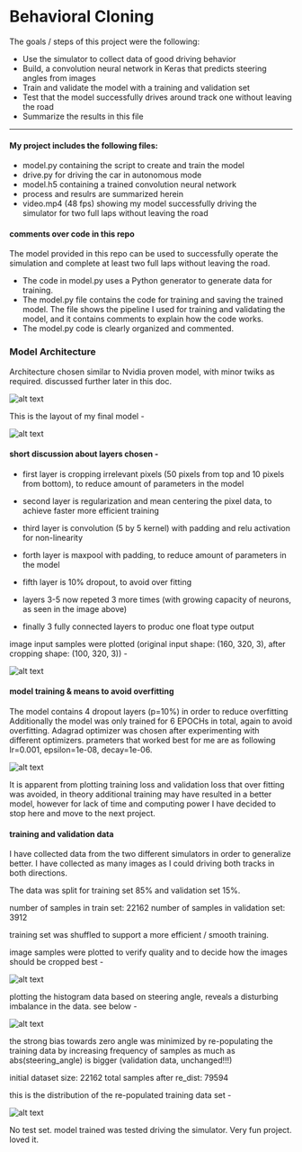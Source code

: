 # **Behavioral Cloning**

The goals / steps of this project were the following:
* Use the simulator to collect data of good driving behavior
* Build, a convolution neural network in Keras that predicts steering angles from images
* Train and validate the model with a training and validation set
* Test that the model successfully drives around track one without leaving the road
* Summarize the results in this file


[//]: # (Image References)

[image1]: ./figures/cropped_images.png "Visualizing cropped images"
[image2]: ./figures/original_and_cropped.png "Visualizing original and cropped images"
[image3]: ./figures/model_architecture.png "Model"
[image4]: ./figures/angles_histogram_original_dataset.png "original dataset histogram"
[image5]: ./figures/angles_histogram_after_repopulating_dataset.png "re-populated dataset histogram"
[image6]: ./figures/plot_loss_and_val.png "plot loss and val"
[image7]: ./figures/Nvidia_model.png "Nvidia model"



---

#### My project includes the following files:
* model.py containing the script to create and train the model
* drive.py for driving the car in autonomous mode
* model.h5 containing a trained convolution neural network 
* process and resulrs are summarized herein
* video.mp4 (48 fps) showing my model successfully driving the simulator for two full laps without leaving the road

#### comments over code in this repo
The model provided in this repo can be used to successfully operate the simulation and complete at least two full laps without leaving the road.

* The code in model.py uses a Python generator to generate data for training. 
* The model.py file contains the code for training and saving the trained model. The file shows the pipeline I used for training and validating the model, and it contains comments to explain how the code works.
* The model.py code is clearly organized and commented.

### Model Architecture
Architecture chosen similar to Nvidia proven model, with minor twiks as required. discussed further later in this doc.

![alt text][image7]

This is the layout of my final model -

![alt text][image3]

#### short discussion about layers chosen -
* first layer is cropping irrelevant pixels (50 pixels from top and 10 pixels from bottom), to reduce amount of parameters in the model
* second layer is regularization and mean centering the pixel data, to achieve faster more efficient training
* third layer is convolution (5 by 5 kernel) with padding and relu activation for non-linearity
* forth layer is maxpool with padding, to reduce amount of parameters in the model
* fifth layer is 10% dropout, to avoid over fitting

* layers 3-5 now repeted 3 more times (with growing capacity of neurons, as seen in the image above)

* finally 3 fully connected layers to produc one float type output

image input samples were plotted (original input shape: (160, 320, 3), after cropping shape: (100, 320, 3)) -

![alt text][image1]

#### model training & means to avoid overfitting

The model contains 4 dropout layers (p=10%) in order to reduce overfitting
Additionally the model was only trained for 6 EPOCHs in total, again to avoid overfitting.
Adagrad optimizer was chosen after experimenting with different optimizers. 
prameters that worked best for me are as following lr=0.001, epsilon=1e-08, decay=1e-06.

![alt text][image6]

It is apparent from plotting training loss and validation loss that over fitting was avoided, in theory additional training may have resulted in a better model, however for lack of time and computing power I have decided to stop here and move to the next project.

#### training and validation data

I have collected data from the two different simulators in order to generalize better. I have collected as many images as I could driving both tracks in both directions.

The data was split for training set 85% and validation set 15%.

number of samples in train set: 22162
number of samples in validation set: 3912

training set was shuffled to support a more efficient / smooth training.

image samples were plotted to verify quality and to decide how the images should be cropped best -

![alt text][image2]


plotting the histogram data based on steering angle, reveals a disturbing imbalance in the data. see below -

![alt text][image4]

the strong bias towards zero angle was minimized by re-populating the training data by increasing frequency of samples as much as abs(steering_angle) is bigger (validation data, unchanged!!!)

initial dataset size:  22162
total samples after re_dist: 79594

this is the distribution of the re-populated training data set -

![alt text][image4]


No test set. model trained was tested driving the simulator.
Very fun project. loved it.
